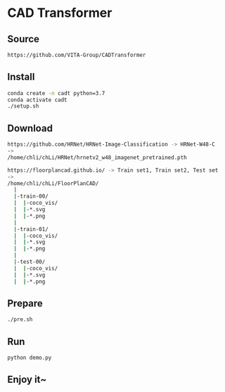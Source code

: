 # CAD Transformer

## Source

```bash
https://github.com/VITA-Group/CADTransformer
```

## Install

```bash
conda create -n cadt python=3.7
conda activate cadt
./setup.sh
```

## Download

```bash
https://github.com/HRNet/HRNet-Image-Classification -> HRNet-W48-C
->
/home/chli/chLi/HRNet/hrnetv2_w48_imagenet_pretrained.pth
```

```bash
https://floorplancad.github.io/ -> Train set1, Train set2, Test set
->
/home/chli/chLi/FloorPlanCAD/
  |
  |-train-00/
  |  |-coco_vis/
  |  |-*.svg
  |  |-*.png
  |
  |-train-01/
  |  |-coco_vis/
  |  |-*.svg
  |  |-*.png
  |
  |-test-00/
  |  |-coco_vis/
  |  |-*.svg
  |  |-*.png
```

## Prepare

```bash
./pre.sh
```

## Run

```bash
python demo.py
```

## Enjoy it~

